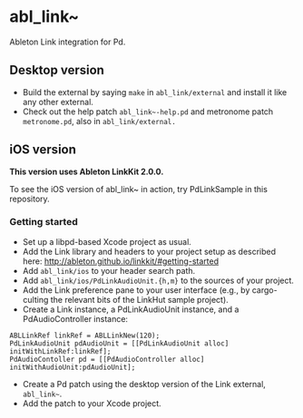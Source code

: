 # abl_link~
Ableton Link integration for Pd.

## Desktop version

* Build the external by saying `make` in `abl_link/external` and install it like any other external.
* Check out the help patch `abl_link~-help.pd` and metronome patch `metronome.pd`, also in `abl_link/external.`

## iOS version

**This version uses Ableton LinkKit 2.0.0.**

To see the iOS version of abl_link~ in action, try PdLinkSample in this repository.

### Getting started

* Set up a libpd-based Xcode project as usual.
* Add the Link library and headers to your project setup as described here: http://ableton.github.io/linkkit/#getting-started
* Add `abl_link/ios` to your header search path.
* Add `abl_link/ios/PdLinkAudioUnit.{h,m}` to the sources of your project.
* Add the Link preference pane to your user interface (e.g., by cargo-culting the relevant bits of the LinkHut sample project).
* Create a Link instance, a PdLinkAudioUnit instance, and a PdAudioController instance:

```
ABLLinkRef linkRef = ABLLinkNew(120);
PdLinkAudioUnit pdAudioUnit = [[PdLinkAudioUnit alloc] initWithLinkRef:linkRef];
PdAudioContoller pd = [[PdAudioController alloc] initWithAudioUnit:pdAudioUnit];
```

* Create a Pd patch using the desktop version of the Link external, `abl_link~`.
* Add the patch to your Xcode project.


